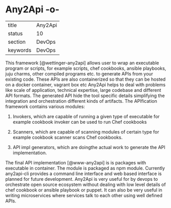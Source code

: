 # Any2Api -o-


|          |             |
| -------- | ----------- |
| title    | Any2Api     | 
| status   | 10          |
| section  | DevOps      |
| keywords | DevOps      |



This framework [@wettinger-any2api] allows user to wrap an
executable program or scripts, for example scripts, chef cookbooks,
ansible playbooks, juju charms, other compiled programs etc. to
generate APIs from your existing code.  These APIs are also
containerized so that they can be hosted on a docker container,
vagrant box etc Any2Api helps to deal with problems like scale of
application, technical expertise, large codebase and different API
formats. The generated API hide the tool specific details simplifying
the integration and orchestration different kinds of artifacts. The
APIfication framework contains various modules:

1. Invokers, which are capable of running a given type of
   executable for example cookbook invoker can be used to run Chef
   cookbooks

2. Scanners, which are capable of scanning modules of certain type for
   example cookbook scanner scans Chef cookbooks.

3. API impl generators, which are doingthe actual work to
   generate the API implementation.

The final API implementation [@www-any2api] is is packages with
executable in container.  The module is packaged as npm
module. Currently any2api-cli provides a command line interface and
web based interface is planned for future development. Any2Api is very
useful for by devops to orchestrate open source ecosystem without
dealing with low level details of chef cookbook or ansible playbook or
puppet. It can also be very useful in writing microservices where
services talk to each other using well defined APIs.


